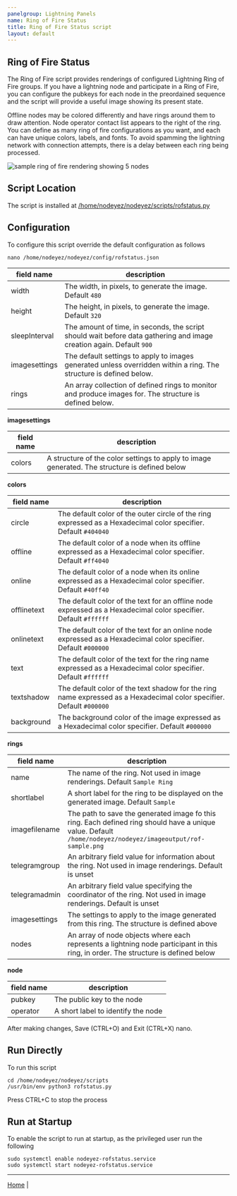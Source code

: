```yaml
---
panelgroup: Lightning Panels
name: Ring of Fire Status
title: Ring of Fire Status script
layout: default
---
```


## Ring of Fire Status

The Ring of Fire script provides renderings of configured Lightning Ring of Fire
groups.  If you have a lightning node and participate in a Ring of Fire, you can
configure the pubkeys for each node in the preordained sequence and the script 
will provide a useful image showing its present state.  

Offline nodes may be colored differently and have rings around them to draw 
attention.  Node operator contact list appears to the right of the ring.  You 
can define as many ring of fire configurations as you want, and each can have 
unique colors, labels, and fonts. To avoid spamming the lightning network with
connection attempts, there is a delay between each ring being processed.

![sample ring of fire rendering showing 5 nodes](../images/rof-sample.png)

## Script Location

The script is installed at 
[/home/nodeyez/nodeyez/scripts/rofstatus.py](../scripts/rofstatus.py)


## Configuration

To configure this script override the default configuration as follows

```shell
nano /home/nodeyez/nodeyez/config/rofstatus.json
```

| field name | description  |
| ------------- |---------------------------------------- |
| width | The width, in pixels, to generate the image. Default `480` |
| height | The height, in pixels, to generate the image. Default `320` |
| sleepInterval | The amount of time, in seconds, the script should wait before data gathering and image creation again. Default `900` |
| imagesettings | The default settings to apply to images generated unless overridden within a ring. The structure is defined below. |
| rings | An array collection of defined rings to monitor and produce images for. The structure is defined below. |


__imagesettings__

| field name | description |
| --- | --- |
| colors | A structure of the color settings to apply to image generated. The structure is defined below |


__colors__

| field name | description |
| --- | --- |
| circle | The default color of the outer circle of the ring expressed as a Hexadecimal color specifier. Default `#404040` |
| offline | The default color of a node when its offline expressed as a Hexadecimal color specifier. Default `#ff4040` |
| online | The default color of a node when its online expressed as a Hexadecimal color specifier. Default `#40ff40` |
| offlinetext | The default color of the text for an offline node expressed as a Hexadecimal color specifier. Default `#ffffff` |
| onlinetext | The default color of the text for an online node expressed as a Hexadecimal color specifier. Default `#000000` |
| text | The default color of the text for the ring name expressed as a Hexadecimal color specifier. Default `#ffffff` |
| textshadow | The default color of the text shadow for the ring name expressed as a Hexadecimal color specifier. Default `#000000` |
| background | The background color of the image expressed as a Hexadecimal color specifier. Default `#000000` |


__rings__

| field name | description |
| --- | --- |
| name | The name of the ring. Not used in image renderings. Default `Sample Ring` |
| shortlabel | A short label for the ring to be displayed on the generated image. Default `Sample` |
| imagefilename | The path to save the generated image fo this ring.  Each defined ring should have a unique value. Default `/home/nodeyez/nodeyez/imageoutput/rof-sample.png` |
| telegramgroup | An arbitrary field value for information about the ring.  Not used in image renderings. Default is unset |
| telegramadmin | An arbitrary field value specifying the coordinator of the ring. Not used in image renderings. Default is unset |
| imagesettings | The settings to apply to the image generated from this ring. The structure is defined above |
| nodes | An array of node objects where each represents a lightning node participant in this ring, in order. The structure is defined below |


__node__

| field name | description |
| --- | --- |
| pubkey | The public key to the node |
| operator | A short label to identify the node |


After making changes, Save (CTRL+O) and Exit (CTRL+X) nano.

## Run Directly

To run this script

```shell
cd /home/nodeyez/nodeyez/scripts
/usr/bin/env python3 rofstatus.py
```

Press CTRL+C to stop the process

## Run at Startup

To enable the script to run at startup, as the privileged user run the following

```shell
sudo systemctl enable nodeyez-rofstatus.service
sudo systemctl start nodeyez-rofstatus.service
```


---

[Home](../) | 

